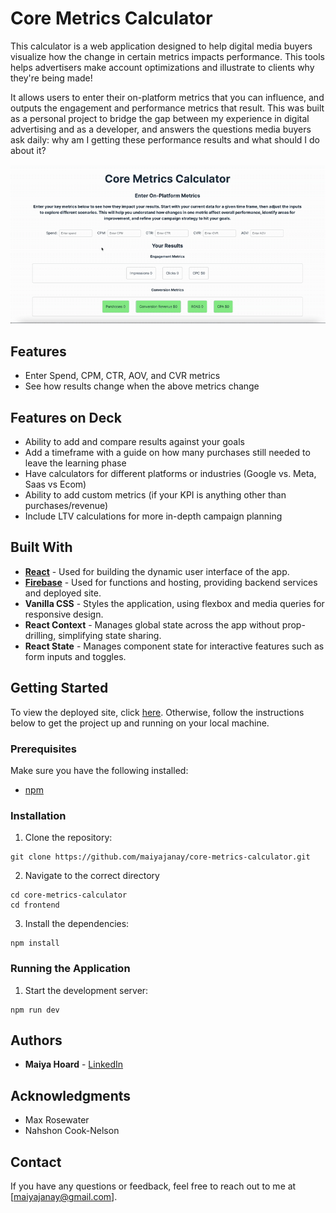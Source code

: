 # Core Metrics Calculator

This calculator is a web application designed to help digital media buyers visualize how the change in certain metrics impacts performance. This tools helps advertisers make account optimizations and illustrate to clients why they're being made!

It allows users to enter their on-platform metrics that you can influence, and outputs the engagement and performance metrics that result. This was built as a personal project to bridge the gap between my experience in digital advertising and as a developer, and answers the questions media buyers ask daily: why am I getting these performance results and what should I do about it?

![My Image](assets/CalculatorPreview.gif)

## Features

- Enter Spend, CPM, CTR, AOV, and CVR metrics
- See how results change when the above metrics change

## Features on Deck

- Ability to add and compare results against your goals
- Add a timeframe with a guide on how many purchases still needed to leave the learning phase
- Have calculators for different platforms or industries (Google vs. Meta, Saas vs Ecom)
- Ability to add custom metrics (if your KPI is anything other than purchases/revenue)
- Include LTV calculations for more in-depth campaign planning

## Built With

- [**React**](https://react.dev/) - Used for building the dynamic user interface of the app.
- [**Firebase**](https://firebase.google.com/) - Used for functions and hosting, providing backend services and deployed site.
- **Vanilla CSS** - Styles the application, using flexbox and media queries for responsive design.
- **React Context** - Manages global state across the app without prop-drilling, simplifying state sharing.
- **React State** - Manages component state for interactive features such as form inputs and toggles.

## Getting Started

To view the deployed site, click [here](https://core-metrics-calculator.web.app/).
Otherwise, follow the instructions below to get the project up and running on your local machine.

### Prerequisites

Make sure you have the following installed:

- [npm](https://www.npmjs.com/)

### Installation

1. Clone the repository:

```
git clone https://github.com/maiyajanay/core-metrics-calculator.git
```

2. Navigate to the correct directory

```
cd core-metrics-calculator
cd frontend
```

3. Install the dependencies:

```
npm install
```

### Running the Application

1. Start the development server:

```
npm run dev
```

## Authors

- **Maiya Hoard** - [LinkedIn](https://www.linkedin.com/in/maiyahoard/)

## Acknowledgments

- Max Rosewater
- Nahshon Cook-Nelson

## Contact

If you have any questions or feedback, feel free to reach out to me at [maiyajanay@gmail.com].
